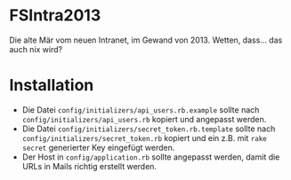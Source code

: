 FSIntra2013
===========

Die alte Mär vom neuen Intranet, im Gewand von 2013. Wetten, dass... das auch nix wird?

Installation
============

* Die Datei `config/initializers/api_users.rb.example` sollte nach `config/initializers/api_users.rb` kopiert und angepasst werden.
* Die Datei `config/initializers/secret_token.rb.template` sollte nach `config/initializers/secret_token.rb` kopiert und ein z.B. mit `rake secret` generierter Key eingefügt werden.
* Der Host in `config/application.rb` sollte angepasst werden, damit die URLs in Mails richtig erstellt werden.
